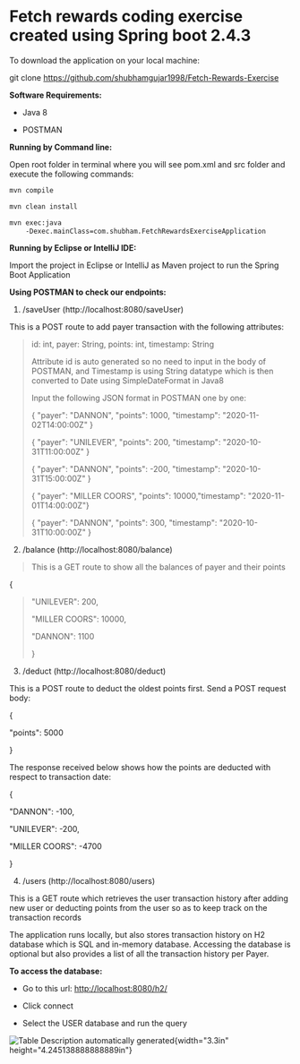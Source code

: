 # Fetch rewards coding exercise created using Spring boot 2.4.3

To download the application on your local machine:

git clone https://github.com/shubhamgujar1998/Fetch-Rewards-Exercise

**Software Requirements:**

-   Java 8

-   POSTMAN

**Running by Command line:**

Open root folder in terminal where you will see pom.xml and src folder
and execute the following commands:
```sh
mvn compile

mvn clean install

mvn exec:java
    -Dexec.mainClass=com.shubham.FetchRewardsExerciseApplication
```
**Running by Eclipse or IntelliJ IDE:**

Import the project in Eclipse or IntelliJ as Maven project to run the
Spring Boot Application

**Using POSTMAN to check our endpoints:**

1.  /saveUser (http://localhost:8080/saveUser)

This is a POST route to add payer transaction with the following
attributes:

> id: int, payer: String, points: int, timestamp: String
>
> Attribute id is auto generated so no need to input in the body of
> POSTMAN, and Timestamp is using String datatype which is then
> converted to Date using SimpleDateFormat in Java8
>
> Input the following JSON format in POSTMAN one by one:
>
> { \"payer\": \"DANNON\", \"points\": 1000, \"timestamp\":
> \"2020-11-02T14:00:00Z\" }
>
> { \"payer\": \"UNILEVER\", \"points\": 200, \"timestamp\":
> \"2020-10-31T11:00:00Z\" }
>
> { \"payer\": \"DANNON\", \"points\": -200, \"timestamp\":
> \"2020-10-31T15:00:00Z\" }
>
> { \"payer\": \"MILLER COORS\", \"points\": 10000,\"timestamp\":
> \"2020-11-01T14:00:00Z\"}
>
> { \"payer\": \"DANNON\", \"points\": 300, \"timestamp\":
> \"2020-10-31T10:00:00Z\" }

2.  /balance (http://localhost:8080/balance)

> This is a GET route to show all the balances of payer and their points

{

> \"UNILEVER\": 200,
>
> \"MILLER COORS\": 10000,
>
> \"DANNON\": 1100
>
> }

3.  /deduct (http://localhost:8080/deduct)

This is a POST route to deduct the oldest points first. Send a POST
request body:

{

\"points\": 5000

}

The response received below shows how the points are deducted with
respect to transaction date:

{

\"DANNON\": -100,

\"UNILEVER\": -200,

\"MILLER COORS\": -4700

}

4.  /users (http://localhost:8080/users)

This is a GET route which retrieves the user transaction history after
adding new user or deducting points from the user so as to keep track on
the transaction records

The application runs locally, but also stores transaction history on H2
database which is SQL and in-memory database. Accessing the database is
optional but also provides a list of all the transaction history per
Payer.

**To access the database:**

-   Go to this url: <http://localhost:8080/h2/>

-   Click connect

-   Select the USER database and run the query

![Table Description automatically
generated](media/image1.tiff){width="3.3in"
height="4.245138888888889in"}

